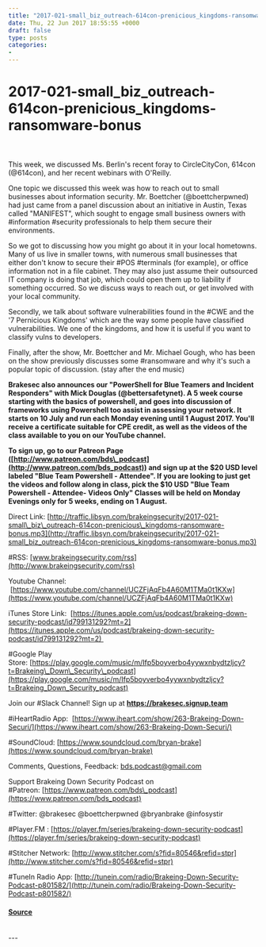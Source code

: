 ```yaml
---
title: "2017-021-small_biz_outreach-614con-prenicious_kingdoms-ransomware-bonus"
date: Thu, 22 Jun 2017 18:55:55 +0000
draft: false
type: posts
categories: 
- 
---
```

# 2017-021-small_biz_outreach-614con-prenicious_kingdoms-ransomware-bonus

<br/>

<br/>
This week, we discussed Ms. Berlin's recent foray to CircleCityCon, 614con (@614con), and her recent webinars with O'Reilly.

One topic we discussed this week was how to reach out to small businesses about information security. Mr. Boettcher (@boettcherpwned) had just came from a panel discussion about an initiative in Austin, Texas called "MANIFEST", which sought to engage small business owners with #information #security professionals to help them secure their environments.

So we got to discussing how you might go about it in your local hometowns. Many of us live in smaller towns, with numerous small businesses that either don't know to secure their #POS #terminals (for example), or office information not in a file cabinet. They may also just assume their outsourced IT company is doing that job, which could open them up to liability if something occurred. So we discuss ways to reach out, or get involved with your local community.

Secondly, we talk about software vulnerabilities found in the #CWE and the '7 Pernicious Kingdoms' which are the way some people have classified vulnerabilities. We one of the kingdoms, and how it is useful if you want to classify vulns to developers.

Finally, after the show, Mr. Boettcher and Mr. Michael Gough, who has been on the show previously discusses some #ransomware and why it's such a popular topic of discussion. (stay after the end music)

**Brakesec also announces our "PowerShell for Blue Teamers and Incident Responders" with Mick Douglas (@bettersafetynet). A 5 week course starting with the basics of powershell, and goes into discussion of frameworks using Powershell too assist in assessing your network. It starts on 10 July and run each Monday evening until 1 August 2017. You'll receive a certificate suitable for CPE credit, as well as the videos of the class available to you on our YouTube channel.**

**To sign up, go to our Patreon Page ([http://www.patreon.com/bds\_podcast](http://www.patreon.com/bds_podcast)) and sign up at the $20 USD level labeled "Blue Team Powershell - Attendee". If you are looking to just get the videos and follow along in class, pick the $10 USD "Blue Team Powershell - Attendee- Videos Only" Classes will be held on Monday Evenings only for 5 weeks, ending on 1 August.**

Direct Link: [http://traffic.libsyn.com/brakeingsecurity/2017-021-small\_biz\_outreach-614con-prenicious\_kingdoms-ransomware-bonus.mp3](http://traffic.libsyn.com/brakeingsecurity/2017-021-small_biz_outreach-614con-prenicious_kingdoms-ransomware-bonus.mp3)

#RSS: [www.brakeingsecurity.com/rss](http://www.brakeingsecurity.com/rss)

Youtube Channel:  [https://www.youtube.com/channel/UCZFjAqFb4A60M1TMa0t1KXw](https://www.youtube.com/channel/UCZFjAqFb4A60M1TMa0t1KXw)

iTunes Store Link:  [https://itunes.apple.com/us/podcast/brakeing-down-security-podcast/id799131292?mt=2](https://itunes.apple.com/us/podcast/brakeing-down-security-podcast/id799131292?mt=2) 

#Google Play Store: [https://play.google.com/music/m/Ifp5boyverbo4yywxnbydtzljcy?t=Brakeing\_Down\_Security\_podcast](https://play.google.com/music/m/Ifp5boyverbo4yywxnbydtzljcy?t=Brakeing_Down_Security_podcast)

Join our #Slack Channel! Sign up at **https://brakesec.signup.team**

#iHeartRadio App:  [https://www.iheart.com/show/263-Brakeing-Down-Securi/](https://www.iheart.com/show/263-Brakeing-Down-Securi/)

#SoundCloud: [https://www.soundcloud.com/bryan-brake](https://www.soundcloud.com/bryan-brake)

Comments, Questions, Feedback: [bds.podcast@gmail.com](mailto:bds.podcast@gmail.com)

Support Brakeing Down Security Podcast on #Patreon: [https://www.patreon.com/bds\_podcast](https://www.patreon.com/bds_podcast)

#Twitter: @brakesec @boettcherpwned @bryanbrake @infosystir

#Player.FM : [https://player.fm/series/brakeing-down-security-podcast](https://player.fm/series/brakeing-down-security-podcast)

#Stitcher Network: [http://www.stitcher.com/s?fid=80546&refid=stpr](http://www.stitcher.com/s?fid=80546&refid=stpr)

#TuneIn Radio App: [http://tunein.com/radio/Brakeing-Down-Security-Podcast-p801582/](http://tunein.com/radio/Brakeing-Down-Security-Podcast-p801582/)

#### [Source](http://brakeingsecurity.com/2017-021-small_biz_outreach-614con-prenicious_kingdoms-ransomware-bonus)

<br/>
---

